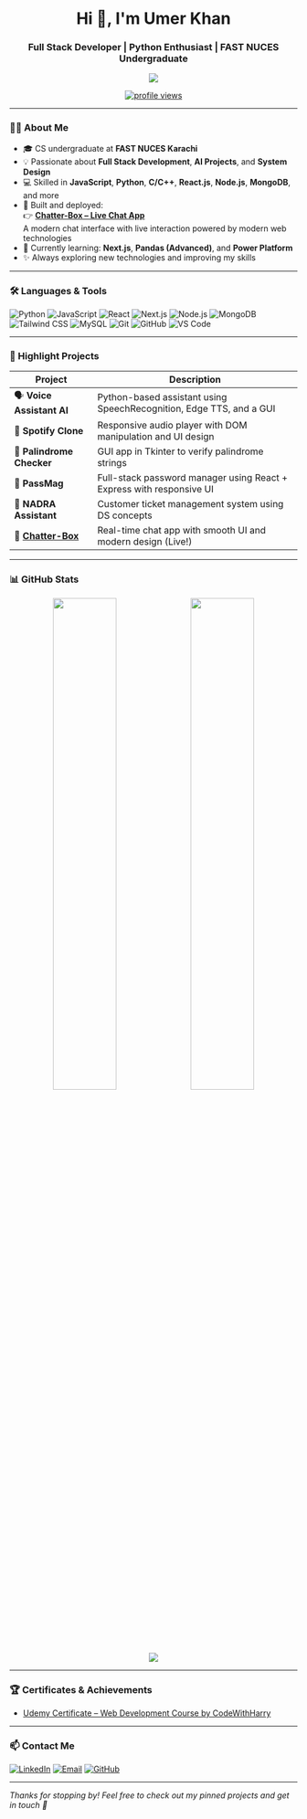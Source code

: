<h1 align="center">Hi 👋, I'm Umer Khan</h1>
<h3 align="center">Full Stack Developer | Python Enthusiast | FAST NUCES Undergraduate</h3>

<p align="center">
  <img src="https://readme-typing-svg.herokuapp.com?color=36BCF7&center=true&vCenter=true&lines=Full+Stack+Web+Developer;Python+Developer;AI+Assistant+Builder;Open+Source+Contributor;FAST+Student+%7C+Lifelong+Learner" />
</p>

<p align="center">
  <a href="https://github.com/umerkhan-12">
    <img src="https://komarev.com/ghpvc/?username=umerkhan-12&style=for-the-badge&color=blue" alt="profile views"/>
  </a>
</p>

---

### 👨‍💻 About Me

- 🎓 CS undergraduate at **FAST NUCES Karachi**
- 💡 Passionate about **Full Stack Development**, **AI Projects**, and **System Design**
- 💻 Skilled in **JavaScript**, **Python**, **C/C++**, **React.js**, **Node.js**, **MongoDB**, and more
- 🚀 Built and deployed:  
  👉 [**Chatter-Box – Live Chat App**](https://chatter-box-umer-khans-projects-312b1261.vercel.app/)  
  A modern chat interface with live interaction powered by modern web technologies  
- 🧠 Currently learning: **Next.js**, **Pandas (Advanced)**, and **Power Platform**
- ✨ Always exploring new technologies and improving my skills

---

### 🛠️ Languages & Tools

![Python](https://img.shields.io/badge/Python-3776AB?style=flat-square&logo=python&logoColor=white)
![JavaScript](https://img.shields.io/badge/JavaScript-F7DF1E?style=flat-square&logo=javascript&logoColor=black)
![React](https://img.shields.io/badge/React-20232A?style=flat-square&logo=react)
![Next.js](https://img.shields.io/badge/Next.js-000000?style=flat-square&logo=nextdotjs)
![Node.js](https://img.shields.io/badge/Node.js-43853D?style=flat-square&logo=node-dot-js&logoColor=white)
![MongoDB](https://img.shields.io/badge/MongoDB-4EA94B?style=flat-square&logo=mongodb&logoColor=white)
![Tailwind CSS](https://img.shields.io/badge/Tailwind_CSS-38B2AC?style=flat-square&logo=tailwind-css)
![MySQL](https://img.shields.io/badge/MySQL-005C84?style=flat-square&logo=mysql)
![Git](https://img.shields.io/badge/Git-F05032?style=flat-square&logo=git&logoColor=white)
![GitHub](https://img.shields.io/badge/GitHub-181717?style=flat-square&logo=github)
![VS Code](https://img.shields.io/badge/VS_Code-007ACC?style=flat-square&logo=visual-studio-code)

---

### 🚀 Highlight Projects

| Project | Description |
|--------|-------------|
| 🗣️ **Voice Assistant AI** | Python-based assistant using SpeechRecognition, Edge TTS, and a GUI |
| 🎵 **Spotify Clone** | Responsive audio player with DOM manipulation and UI design |
| 🔁 **Palindrome Checker** | GUI app in Tkinter to verify palindrome strings |
| 🔐 **PassMag** | Full-stack password manager using React + Express with responsive UI |
| 🧾 **NADRA Assistant** | Customer ticket management system using DS concepts |
| 💬 **[Chatter-Box](https://chatter-box-umer-khans-projects-312b1261.vercel.app/)** | Real-time chat app with smooth UI and modern design (Live!)

---

### 📊 GitHub Stats

<p align="center">
  <img width="47%" src="https://github-readme-stats.vercel.app/api?username=umerkhan-12&show_icons=true&theme=radical" />
  <img width="47%" src="https://github-readme-streak-stats.herokuapp.com/?user=umerkhan-12&theme=radical" />
</p>

<p align="center">
  <img src="https://github-profile-trophy.vercel.app/?username=umerkhan-12&theme=darkhub&row=1&column=5" />
</p>

---

### 🏆 Certificates & Achievements

- [Udemy Certificate – Web Development Course by CodeWithHarry](https://github.com/umerkhan-12/umerkhan-12/raw/e3d8410a932cc136d0b4f95128b5318b3e7c2c49/webdev%20certificate.pdf)


---

### 📫 Contact Me

[![LinkedIn](https://img.shields.io/badge/LinkedIn-blue?logo=linkedin&style=flat-square)](https://linkedin.com/in/umer-khan10)
[![Email](https://img.shields.io/badge/Gmail-D14836?style=flat-square&logo=gmail&logoColor=white)](mailto:khaankhattack321@gmail.com)
[![GitHub](https://img.shields.io/badge/GitHub-000?style=flat-square&logo=github&logoColor=white)](https://github.com/umerkhan-12)

---

_Thanks for stopping by! Feel free to check out my pinned projects and get in touch 🚀_

